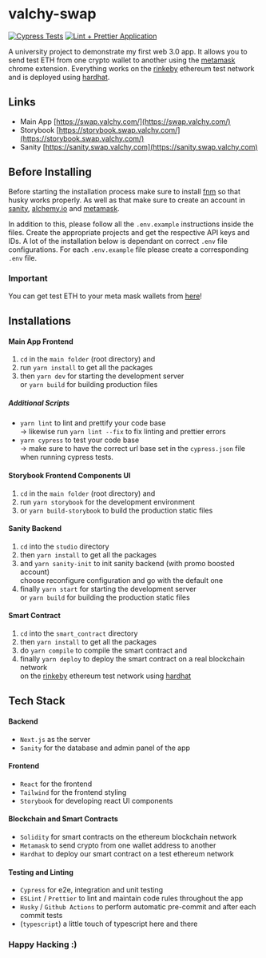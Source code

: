 # valchy-swap

[![Cypress Tests](https://github.com/Valchy/valchy-swap/actions/workflows/cypress-tests.js.yml/badge.svg)](https://github.com/Valchy/valchy-swap/actions/workflows/cypress-tests.js.yml)
[![Lint + Prettier Application](https://github.com/Valchy/valchy-swap/actions/workflows/lint-prettier.js.yml/badge.svg)](https://github.com/Valchy/valchy-swap/actions/workflows/lint-prettier.js.yml)

A university project to demonstrate my first web 3.0 app. It allows you to send test ETH from one crypto wallet to another using the [metamask](https://chrome.google.com/webstore/detail/metamask/nkbihfbeogaeaoehlefnkodbefgpgknn?hl=en) chrome extension. Everything works on the [rinkeby](https://www.rinkeby.io/) ethereum test network and is deployed using [hardhat](https://hardhat.org/).

## Links

-   Main App [https://swap.valchy.com/](https://swap.valchy.com/)
-   Storybook [https://storybook.swap.valchy.com/](https://storybook.swap.valchy.com/)
-   Sanity [https://sanity.swap.valchy.com](https://sanity.swap.valchy.com)

## Before Installing

Before starting the installation process make sure to install [fnm](https://github.com/Schniz/fnm) so that husky works properly. As well as that make sure to create an account in [sanity](https://www.sanity.io), [alchemy.io](https://dashboard.alchemyapi.io/) and [metamask](https://chrome.google.com/webstore/detail/metamask/nkbihfbeogaeaoehlefnkodbefgpgknn?hl=en).

In addition to this, please follow all the `.env.example` instructions inside the files. Create the appropriate projects and get the respective API keys and IDs. A lot of the installation below is dependant on correct `.env` file configurations. For each `.env.example` file please create a corresponding `.env` file.

### Important

You can get test ETH to your meta mask wallets from [here](https://faucets.chain.link/rinkeby)!

## Installations

#### Main App Frontend

1. `cd` in the `main folder` (root directory) and
2. run `yarn install` to get all the packages
3. then `yarn dev` for starting the development server  
   or `yarn build` for building production files

##### Additional Scripts

-   `yarn lint` to lint and prettify your code base  
    -> likewise run `yarn lint --fix` to fix linting and prettier errors
-   `yarn cypress` to test your code base  
    -> make sure to have the correct url base set in the `cypress.json` file when running cypress tests.

#### Storybook Frontend Components UI

1. `cd` in the `main folder` (root directory) and
2. run `yarn storybook` for the development environment
3. or `yarn build-storybook` to build the production static files

#### Sanity Backend

1. `cd` into the `studio` directory
2. then `yarn install` to get all the packages
3. and `yarn sanity-init` to init sanity backend (with promo boosted account)  
   choose reconfigure configuration and go with the default one
4. finally `yarn start` for starting the development server  
   or `yarn build` for building the production static files

#### Smart Contract

1. `cd` into the `smart_contract` directory
2. then `yarn install` to get all the packages
3. do `yarn compile` to compile the smart contract and
4. finally `yarn deploy` to deploy the smart contract on a real blockchain network  
   on the [rinkeby](https://www.rinkeby.io/) ethereum test network using [hardhat](https://hardhat.org/)

## Tech Stack

#### Backend

-   `Next.js` as the server
-   `Sanity` for the database and admin panel of the app

#### Frontend

-   `React` for the frontend
-   `Tailwind` for the frontend styling
-   `Storybook` for developing react UI components

#### Blockchain and Smart Contracts

-   `Solidity` for smart contracts on the ethereum blockchain network
-   `Metamask` to send crypto from one wallet address to another
-   `Hardhat` to deploy our smart contract on a test ethereum network

#### Testing and Linting

-   `Cypress` for e2e, integration and unit testing
-   `ESLint` / `Prettier` to lint and maintain code rules throughout the app
-   `Husky` / `Github Actions` to perform automatic pre-commit and after each commit tests
-   (`typescript`) a little touch of typescript here and there

### Happy Hacking :)
